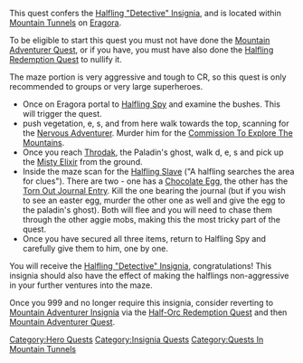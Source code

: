 This quest confers the [Halfling "Detective"
Insignia](Halfling_"Detective"_Insignia "wikilink"), and is located
within [Mountain Tunnels](:Category:Mountain_Tunnels.md "wikilink") on
[Eragora](:Category:Eragora.md "wikilink").

To be eligible to start this quest you must not have done the [Mountain
Adventurer Quest](Mountain_Adventurer_Quest "wikilink"), or if you have,
you must have also done the [Halfling Redemption
Quest](Halfling_Redemption_Quest "wikilink") to nullify it.

The maze portion is very aggressive and tough to CR, so this quest is
only recommended to groups or very large superheroes.

-   Once on Eragora portal to [Halfling Spy](Halfling_Spy "wikilink")
    and examine the bushes. This will trigger the quest.
-   push vegetation, e, s, and from here walk towards the top, scanning
    for the [Nervous Adventurer](Half-Orc_Adventurer.md "wikilink").
    Murder him for the [Commission To Explore The
    Mountains](Commission_To_Explore_The_Mountains "wikilink").
-   Once you reach [Throdak](Throdak "wikilink"), the Paladin's ghost,
    walk d, e, s and pick up the [Misty Elixir](Misty_Elixir "wikilink")
    from the ground.
-   Inside the maze scan for the [Halfling
    Slave](Halfling_Slave "wikilink") ("A halfling searches the area for
    clues"). There are two - one has a [Chocolate
    Egg](Chocolate_Egg "wikilink"), the other has the [Torn Out Journal
    Entry](Torn_Out_Journal_Entry "wikilink"). Kill the one bearing the
    journal (but if you wish to see an easter egg, murder the other one
    as well and give the egg to the paladin's ghost). Both will flee and
    you will need to chase them through the other aggie mobs, making
    this the most tricky part of the quest.
-   Once you have secured all three items, return to Halfling Spy and
    carefully give them to him, one by one.

You will receive the [Halfling "Detective"
Insignia](Halfling_"Detective"_Insignia "wikilink"), congratulations!
This insignia should also have the effect of making the halflings
non-aggressive in your further ventures into the maze.

Once you 999 and no longer require this insignia, consider reverting to
[Mountain Adventurer Insignia](Mountain_Adventurer_Insignia "wikilink")
via the [Half-Orc Redemption
Quest](Half-Orc_Redemption_Quest "wikilink") and then [Mountain
Adventurer Quest](Mountain_Adventurer_Quest "wikilink").

[Category:Hero Quests](Category:Hero_Quests "wikilink")
[Category:Insignia Quests](Category:Insignia_Quests "wikilink")
[Category:Quests In Mountain
Tunnels](Category:Quests_In_Mountain_Tunnels "wikilink")
